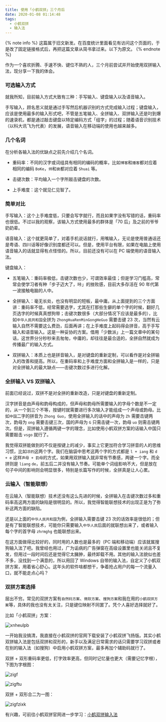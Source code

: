 ```yaml
---
title: 使用「小鹤双拼」三个月后
date: 2020-01-08 01:14:48
tags:
  - 小鹤双拼
  - 输入法
---
```


{% note info %}
这篇属于旧文新发。在百度统计里面看见有访问这个页面的，于是改了固定链接格式后，再把这篇文章从简书拿过来。以下为原文。
{% endnote %}

作为一个喜欢折腾、手速不快、键位不熟的人，三个月前尝试并开始使用双拼输入法，现分享一下我的体会。

<!-- more -->

### 可选输入方式

就我所知，目前输入方式大致有三种：手写输入、键盘输入以及语音输入。

手写输入，顾名思义就是通过手写然后机器识别的方式完成输入过程；键盘输入，应该是使用最多的输入形式吧，不管是五笔输入、全拼输入、双拼输入还是叼到爆的速录机，都是通过敲击键盘以特定编码方式「组字」的过程；随着语音识别技术（以科大讯飞为代表）的发展，语音输入在移动端的使用也越来越多。

### 几个名词

在分析各输入法的优缺点之前先介绍几个名词。

- 重码率：不同的汉字或词组具有相同的编码的概率，比如`博客`和`播客`都对应着相同的编码 `BoKe`，`帅`和`衰`都对应着 `Shuai` 等。

- 击键次数：平均输入一个字所敲击键盘的次数。

- 上手难度：这个就见仁见智了。

### 简单对比

手写输入：这个上手难度低，只要会写字就行，而且如果字没有写错的话，重码率也很低。不过以我的观察，该输入方式使用最多的群体是「70 后」及之前的爷爷奶奶辈。

语音输入：这个就更简单了，对着手机说话就行，用嘴输入，无论是使用普通话还是粤语、四川话等好像识别度都还可以。但是，使用平台有限，如果在电脑上使用语音输入的话就显得有点怪怪的。所以，目前还没有可以在 PC 端使用的语音输入法。

键盘输入：

- 五笔输入：重码率极低，击键次数也少，可谓效率最佳；但是学习门槛高，常常会使学习者有种「步子迈大了，咔」的挫败感，目前大多存活在 90 年代第一波接触电脑的人中。

- 全拼输入：毫无长处，也没有明显的短板，最中庸。从上面提到的三个方面讲：重码率不低，经常需要选字，尤其在打那些生僻的单个字的时候，翻好几页选字的时候真真想狗带；击键次数很多（大部分情况下应该是最多的），比如`中华人民共和国`全拼为 `ZhongHuaRenMinGongHeGuo` 需要击键 23 次，当然有云输入自然不需要这么费劲，后面再讲；在上手难度上起码得会拼音，高于手写输入和语音输入。这是一种妥协的方案。借用「少数派」上一篇文章中的某句话，这世界分分秒秒来去匆匆，中庸的，却往往是最合适的，全拼自然就成为传播最广的输入方式。

- 双拼输入：本质上也是拼音输入，是对键盘的重新定制，可以看作是对全拼输入的改善和提高。所以，在重码率和上手难度方面和全拼输入是一样的，只是对全拼输入的最大缺点——击键次数过多进行化解。

### 全拼输入 VS 双拼输入

前面已经说过，双拼不是对全拼的重新改造，只是对键盘的重新定制。

汉字拼音是由声母和韵母构成的，但声母和韵母所需要输入的字母个数是不一定的，从一个到三个不等，按键时就需要进行多次输入才能组成一个声母或韵母。比如`中国`二字的拼音为 `Zhong Guo`，使用全拼输入的话中的声母为 `Zh` 需要击键两次，韵母为 `ong` 需要击键三次，国的声母为 `G` 只需击键一次，韵母 `uo` 则需击键两次。但是，双拼输入遵循两键一字的理念，比如使用小鹤双拼方案的话输入中国只需要敲击 `vsgo` 就行了。

我觉得双拼能做到的不仅是按键上的减少，事实上它更加符合学习拼音的人的思维习惯，比如`凉的`这两个字。我们在脑袋中思考这两个字的方式都是 `l + iang` 和 `d + e` 这样`声母 + 韵母`的方式，如果用双拼输入就非常有节奏感，两键一个字。而全拼则是 `liang` `de`，前五后二并没有输入节奏。可能单个词组影响不大，但是放在句子中间的影响则会明显很多，特别是长篇写作的时候，全拼真是让人心累。

### 云输入（智能联想）

在云输入（智能联想）技术还没有这么先进的时候，全拼输入在击键次数过多和重码率高这两方面的缺陷是很明显的。所以，我觉得智能联想技术的出现正是为了弥补这两方面的缺陷。

还是以上面的`中华人民共和国`为例，全拼输入需要击键 23 次的话效率是很低的；但是有了智能联想技术，可能你只需要输入`中华人民`后面的就联想出来了，或者输入每个字的首字母 `zhrmghg` 也能联想出来。

在这方面做得比较好的，同时用的人数也是最多的（PC 端和移动端）应该就属搜狗输入法了吧。我曾经也用过，广为诟病的广告弹窗在高级设置里也能关闭且不复发，但用过一段时间后还是觉得它太臃肿，最终卸载不用。其他的输入法貌似也差不多，没找到一个满意的，所以用回了 Windows 自带的输入法，自定义了小鹤双拼方案，用着省心舒心。这年头的软件啥都想干，争着抢占用户的每一个流量入口，就不能走点心吗？

### 双拼方案选择

层出不穷。常见的双拼方案有`自然码方案`、`微软方案`、`搜狗方案`和我在用的`小鹤双拼方案`等，具体的我也没有太关注，只是键位映射不同罢了。凭个人喜好选择就好了。

比如「小鹤双拼」方案：

![xnheulpb](https://img.zs.fyi/2307/xnheulpb.png)

一开始我没搞清，我直接在小鹤双拼的官网下载安装了小鹤双拼飞扬版。其实小鹤双拼输入法是包括双拼和双形的，新手以及满足日常需求的话只需要学习双拼或者在别的输入法（如搜狗）中启用小鹤双拼方案，最多再加个辅助码就行了。

双拼 + 双形重码率更低，打字效率更高，但同时记忆量也更大（需要记忆字根），下图为字根图：

![zigf](https://img.zs.fyi/2307/zigf.png)

![zigftu](https://img.zs.fyi/2307/zigftu.png)

双拼 + 双形合二为一图：

![zigfzixk](https://img.zs.fyi/2307/zigfzixk.png)

有兴趣，可前往小鹤双拼官网进一步学习：[小鹤双拼输入法](https://flypy.com/index.html)
